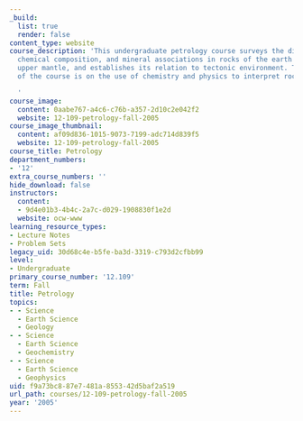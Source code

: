 ```yaml
---
_build:
  list: true
  render: false
content_type: website
course_description: 'This undergraduate petrology course surveys the distribution,
  chemical composition, and mineral associations in rocks of the earth''s crust and
  upper mantle, and establishes its relation to tectonic environment. The emphasis
  of the course is on the use of chemistry and physics to interpret rock forming processes.

  '
course_image:
  content: 0aabe767-a4c6-c76b-a357-2d10c2e042f2
  website: 12-109-petrology-fall-2005
course_image_thumbnail:
  content: af09d836-1015-9073-7199-adc714d839f5
  website: 12-109-petrology-fall-2005
course_title: Petrology
department_numbers:
- '12'
extra_course_numbers: ''
hide_download: false
instructors:
  content:
  - 9d4e01b3-4b4c-2a7c-d029-1908830f1e2d
  website: ocw-www
learning_resource_types:
- Lecture Notes
- Problem Sets
legacy_uid: 30d68c4e-b5fe-ba3d-3319-c793d2cfbb99
level:
- Undergraduate
primary_course_number: '12.109'
term: Fall
title: Petrology
topics:
- - Science
  - Earth Science
  - Geology
- - Science
  - Earth Science
  - Geochemistry
- - Science
  - Earth Science
  - Geophysics
uid: f9a73bc8-87e7-481a-8553-42d5baf2a519
url_path: courses/12-109-petrology-fall-2005
year: '2005'
---
```

